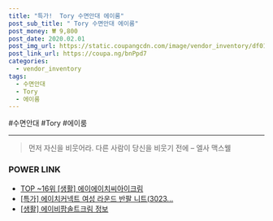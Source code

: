```yaml
--- 
title: "특가!  Tory 수면안대 에이룸" 
post_sub_title: " Tory 수면안대 에이룸" 
post_money: ₩ 9,800 
post_date: 2020.02.01 
post_img_url: https://static.coupangcdn.com/image/vendor_inventory/df01/262a7445fd4ecdcd9cc0fd033866a5abeb1eb7c33ec6c78f4221f44aa041.jpg 
post_link_url: https://coupa.ng/bnPpd7 
categories: 
  - vendor_inventory 
tags: 
  - 수면안대 
  - Tory 
  - 에이룸 
--- 
```

  #수면안대 #Tory #에이룸 
<hr> 

> 먼저 자신을 비웃어라. 다른 사람이 당신을 비웃기 전에  – 엘사 맥스웰 


### POWER LINK

* <a href="https://blog.naver.com/fasyy4321/221783666120" target="_blank"> TOP ~16위 [생활] 에이에이치씨아이크림</a>
* <a href="https://blog.naver.com/sakai111/221786478591" target="_blank">[특가] 에이치커넥트 여성 라운드 반팔 니트(3023...</a>
* <a href="https://blog.naver.com/sakai111/221767873839" target="_blank"> [생활] 에이비팜솔트크림 정보 </a>
